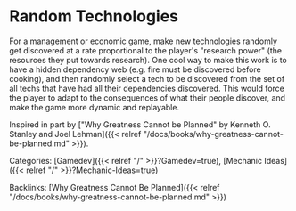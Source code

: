 # Random Technologies

For a management or economic game, make new technologies randomly get discovered at a rate proportional to the player's "research power" (the resources they put towards research).
One cool way to make this work is to have a hidden dependency web (e.g.
fire must be discovered before cooking), and then randomly select a tech to be discovered from the set of all techs that have had all their dependencies discovered.
This would force the player to adapt to the consequences of what their people discover, and make the game more dynamic and replayable.

Inspired in part by ["Why Greatness Cannot be Planned" by Kenneth O. Stanley and Joel Lehman]({{< relref "/docs/books/why-greatness-cannot-be-planned.md" >}}).

Categories:
[Gamedev]({{< relref "/" >}}?Gamedev=true),
[Mechanic Ideas]({{< relref "/" >}}?Mechanic-Ideas=true)

Backlinks:
[Why Greatness Cannot Be Planned]({{< relref "/docs/books/why-greatness-cannot-be-planned.md" >}})
